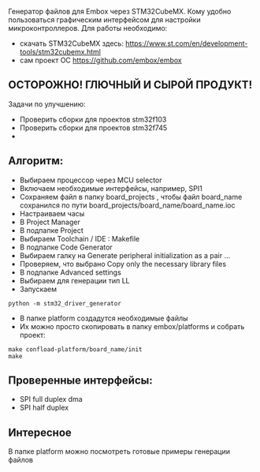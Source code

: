 Генератор файлов для Embox через STM32CubeMX. Кому удобно пользоваться графическим интерфейсом для настройки микроконтроллеров.
Для работы необходимо:
* скачать STM32CubeMX здесь: https://www.st.com/en/development-tools/stm32cubemx.html
* сам проект ОС https://github.com/embox/embox

ОСТОРОЖНО! ГЛЮЧНЫЙ И СЫРОЙ ПРОДУКТ!
-----------------
Задачи по улучшению:
* Проверить сборки для проектов stm32f103
* Проверить сборки для проектов stm32f745
* 

Алгоритм:
-------------------
* Выбираем процессор через MCU selector
* Включаем необходимые интерфейсы, например, SPI1
* Сохраняем файл в папку board_projects , чтобы файл board_name сохранился по пути board_projects/board_name/board_name.ioc
* Настраиваем часы 
* В Project Manager
* В подпапке Project
* Выбираем Toolchain / IDE : Makefile
* В подпапке Code Generator
* Выбираем галку на Generate peripheral initialization as a pair ...
* Проверяем, что выбрано Copy only the necessary library files
* В подпапке Advanced settings 
* Выбираем для генерации тип LL
* Запускаем 
```
python -m stm32_driver_generator
```
* В папке platform создадутся необходимые файлы
* Их можно просто скопировать в папку embox/platforms и собрать проект:
```
make confload-platform/board_name/init
make 
```

Проверенные интерфейсы:
-------------------
* SPI full duplex dma
* SPI half duplex

Интересное
------------------
В папке platform можно посмотреть готовые примеры генерации файлов
